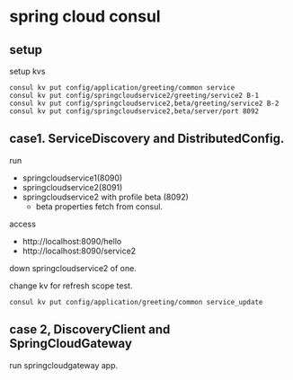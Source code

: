  # spring cloud consul

## setup
 
setup kvs
 
```
consul kv put config/application/greeting/common service
consul kv put config/springcloudservice2/greeting/service2 B-1
consul kv put config/springcloudservice2,beta/greeting/service2 B-2
consul kv put config/springcloudservice2,beta/server/port 8092
```

## case1. ServiceDiscovery and DistributedConfig.

run 
+ springcloudservice1(8090)
+ springcloudservice2(8091)
+ springcloudservice2 with profile beta (8092)
  + beta properties fetch from consul.
  
access

+ http://localhost:8090/hello
+ http://localhost:8090/service2

down springcloudservice2 of one.

change kv for refresh scope test.

```
consul kv put config/application/greeting/common service_update
```

## case 2, DiscoveryClient and SpringCloudGateway

run springcloudgateway app.